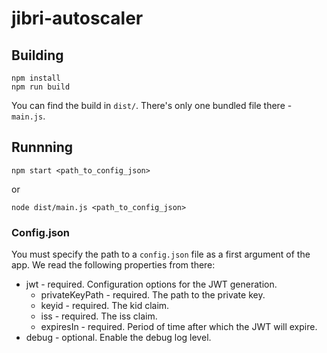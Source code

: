 # jibri-autoscaler

## Building
```
npm install
npm run build
```

You can find the build in `dist/`. There's only one bundled file there - `main.js`.

## Runnning

```
npm start <path_to_config_json>
```

or

```
node dist/main.js <path_to_config_json>
```

### Config.json

You must specify the path to a `config.json` file as a first argument of the app. We read the following properties from there:
 - jwt - required. Configuration options for the JWT generation.
   - privateKeyPath - required. The path to the private key.
   - keyid - required. The kid claim.
   - iss - required. The iss claim.
   - expiresIn - required. Period of time after which the JWT will expire.
 - debug - optional. Enable the debug log level.
